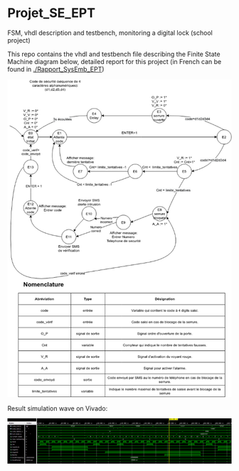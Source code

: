# Projet_SE_EPT
FSM, vhdl description and testbench, monitoring a digital lock (school project)

This repo contains the vhdl and testbench file describing the Finite State Machine diagram below, detailed report for this project (in French can be found in [./Rapport_SysEmb_EPT](https://github.com/SalmaG98/Projet_SE_EPT/blob/master/Rapport_SysEmb_EPT.pdf))

![FSM](https://github.com/SalmaG98/Projet_SE_EPT/blob/master/FSM_SysEmb.png)

Result simulation wave on Vivado:

![SimWave](https://github.com/SalmaG98/Projet_SE_EPT/blob/master/SimWave.png)
